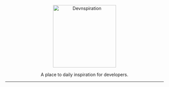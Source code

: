 <p align="center"><img src="https://user-images.githubusercontent.com/3299130/33351831-ce9f6320-d48c-11e7-98a4-f8d1d1b552d3.png" alt="Devnspiration" width="200"></p>

<p align="center">A place to daily inspiration for developers.</p>

---
